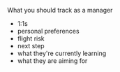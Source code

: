 
What you should track as a manager 
- 1:1s 
- personal preferences
- flight risk 
- next step
- what they're currently learning 
- what they are aiming for 

